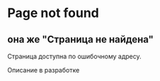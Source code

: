 # Page not found

## она же "Страница не найдена"

Страница доступна по ошибочному адресу.

Описание в разработке